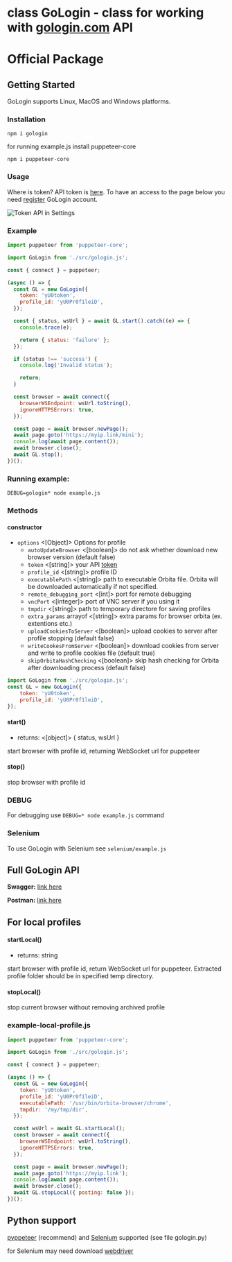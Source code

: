 # class GoLogin - class for working with <a href="https://gologin.com" target="_blank">gologin.com</a> API
# Official Package

## Getting Started

GoLogin supports Linux, MacOS and Windows platforms.

### Installation

`npm i gologin`

for running example.js install puppeteer-core

`npm i puppeteer-core`

### Usage

Where is token? API token is <a href="https://app.gologin.com/#/personalArea/TokenApi" target="_blank">here</a>.
To have an access to the page below you need <a href="https://app.gologin.com/#/createUser" target="_blank">register</a> GoLogin account.

![Token API in Settings](https://user-images.githubusercontent.com/12957968/146891933-c3b60b4d-c850-47a5-8adf-bc8c37372664.gif)

### Example

```js
import puppeteer from 'puppeteer-core';

import GoLogin from './src/gologin.js';

const { connect } = puppeteer;

(async () => {
  const GL = new GoLogin({
    token: 'yU0token',
    profile_id: 'yU0Pr0f1leiD',
  });

  const { status, wsUrl } = await GL.start().catch((e) => {
    console.trace(e);

    return { status: 'failure' };
  });

  if (status !== 'success') {
    console.log('Invalid status');

    return;
  }

  const browser = await connect({
    browserWSEndpoint: wsUrl.toString(),
    ignoreHTTPSErrors: true,
  });

  const page = await browser.newPage();
  await page.goto('https://myip.link/mini');
  console.log(await page.content());
  await browser.close();
  await GL.stop();
})();
```

### Running example:

`DEBUG=gologin* node example.js`

###
### Methods
#### constructor

- `options` <[Object]> Options for profile
    - `autoUpdateBrowser` <[boolean]> do not ask whether download new browser version (default false)
    - `token` <[string]> your API <a href="https://gologin.com/#/personalArea/TokenApi" target="_blank">token</a>
    - `profile_id` <[string]> profile ID
    - `executablePath` <[string]> path to executable Orbita file. Orbita will be downloaded automatically if not specified.
    - `remote_debugging_port` <[int]> port for remote debugging
    - `vncPort` <[integer]> port of VNC server if you using it
    - `tmpdir` <[string]> path to temporary directore for saving profiles
    - `extra_params` arrayof <[string]> extra params for browser orbita (ex. extentions etc.)
    - `uploadCookiesToServer` <[boolean]> upload cookies to server after profile stopping (default false)
    - `writeCookesFromServer` <[boolean]> download cookies from server and write to profile cookies file (default true)
    - `skipOrbitaHashChecking` <[boolean]> skip hash checking for Orbita after downloading process (default false)

```js
import GoLogin from './src/gologin.js';
const GL = new GoLogin({
    token: 'yU0token',
    profile_id: 'yU0Pr0f1leiD',
});
```

#### start()  

- returns: <[object]> { status, wsUrl } 

start browser with profile id, returning WebSocket url for puppeteer

#### stop()  

stop browser with profile id

### DEBUG

For debugging use `DEBUG=* node example.js` command

### Selenium

To use GoLogin with Selenium see  `selenium/example.js`

## Full GoLogin API
**Swagger:** <a href="https://api.gologin.com/docs" target="_blank">link here</a>

**Postman:** <a href="https://documenter.getpostman.com/view/21126834/Uz5GnvaL" target="_blank">link here</a>


## For local profiles

#### startLocal()  

- returns: string 

start browser with profile id, return WebSocket url for puppeteer. Extracted profile folder should be in specified temp directory.

#### stopLocal()  

stop current browser without removing archived profile 

### example-local-profile.js

```js
import puppeteer from 'puppeteer-core';

import GoLogin from './src/gologin.js';

const { connect } = puppeteer;

(async () => {
  const GL = new GoLogin({
    token: 'yU0token',
    profile_id: 'yU0Pr0f1leiD',
    executablePath: '/usr/bin/orbita-browser/chrome',
    tmpdir: '/my/tmp/dir',
  });

  const wsUrl = await GL.startLocal();
  const browser = await connect({
    browserWSEndpoint: wsUrl.toString(),
    ignoreHTTPSErrors: true,
  });

  const page = await browser.newPage();
  await page.goto('https://myip.link');
  console.log(await page.content());
  await browser.close();
  await GL.stopLocal({ posting: false });
})();
```

## Python support

<a href="https://github.com/pyppeteer/pyppeteer" target="_blank">pyppeteer</a> (recommend) and <a href="https://www.selenium.dev" target="_blank">Selenium</a> supported (see file gologin.py)

for Selenium may need download <a href="https://chromedriver.chromium.org/downloads" target="_blank">webdriver</a>
